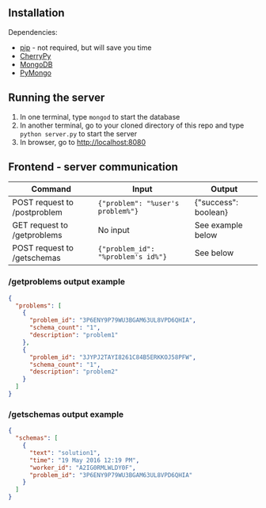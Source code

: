 ## Installation
Dependencies:
 - [pip](https://pip.pypa.io/en/stable/installing/) - not required, but will save you time
 - [CherryPy](http://docs.cherrypy.org/en/latest/install.html#installation)
 - [MongoDB](http://www.mongodb.org/display/DOCS/Getting+Started)
 - [PyMongo](http://api.mongodb.com/python/current/installation.html)

## Running the server
1. In one terminal, type `mongod` to start the database
2. In another terminal, go to your cloned directory of this repo and type `python server.py` to start the server
3. In browser, go to [http://localhost:8080](http://localhost:8080)

## Frontend - server communication

| Command                      | Input                              | Output               |
|------------------------------|------------------------------------|----------------------|
| POST request to /postproblem | `{"problem": "%user's problem%"}`  | {"success": boolean} |
| GET request to /getproblems  | No input                           | See example below    |
| POST request to /getschemas  | `{"problem_id": "%problem's id%"}` | See below            |


### /getproblems output example
```json
{
  "problems": [
    {
      "problem_id": "3P6ENY9P79WU3BGAM63UL8VPD6QHIA",
      "schema_count": "1",
      "description": "problem1"
    },
    {
      "problem_id": "3JYPJ2TAYI8261C84B5ERKKOJ58PFW",
      "schema_count": "1",
      "description": "problem2"
    }
  ]
}
```

### /getschemas output example
```json
{
  "schemas": [
    {
      "text": "solution1",
      "time": "19 May 2016 12:19 PM",
      "worker_id": "A2IG0RMLWLDY0F",
      "problem_id": "3P6ENY9P79WU3BGAM63UL8VPD6QHIA"
    }
  ]
}
```
